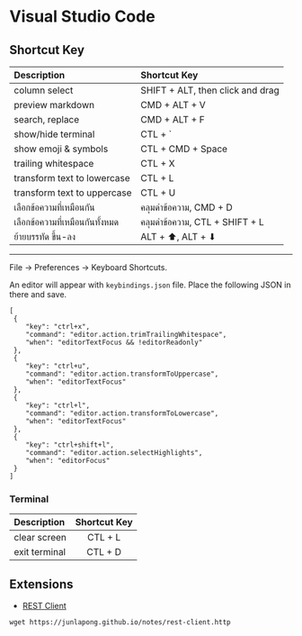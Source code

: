 # Visual Studio Code

## Shortcut Key

| Description | Shortcut Key |
|:--|:--|
| column select | SHIFT + ALT, then click and drag |
| preview markdown | CMD + ALT + V |
| search, replace | CMD + ALT + F |
| show/hide terminal | CTL + ` |
| show emoji & symbols | CTL + CMD + Space |
| trailing whitespace | CTL + X |
| transform text to lowercase | CTL + L |
| transform text to uppercase | CTL + U |
| เลือกข้อความที่เหมือนกัน | คลุมดำข้อความ, CMD + D |
| เลือกข้อความที่เหมือนกันทั้งหมด | คลุมดำข้อความ, CTL + SHIFT + L |
| ย้ายบรรทัด ขึ้น-ลง | ALT + ⬆︎, ALT + ⬇︎ |

---

File -> Preferences -> Keyboard Shortcuts.

An editor will appear with `keybindings.json` file. Place the following JSON in there and save.

```
[
 {
    "key": "ctrl+x",
    "command": "editor.action.trimTrailingWhitespace",
    "when": "editorTextFocus && !editorReadonly"
 },
 {
    "key": "ctrl+u",
    "command": "editor.action.transformToUppercase",
    "when": "editorTextFocus"
 },
 {
    "key": "ctrl+l",
    "command": "editor.action.transformToLowercase",
    "when": "editorTextFocus"
 },
 {
    "key": "ctrl+shift+l",
    "command": "editor.action.selectHighlights",
    "when": "editorFocus"
 }
]
```

### Terminal

| Description | Shortcut Key |
|:--|:--:|
| clear screen | CTL + L |
| exit terminal | CTL + D |

## Extensions

- [REST Client](https://github.com/Huachao/vscode-restclient)

```
wget https://junlapong.github.io/notes/rest-client.http
```
